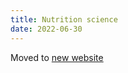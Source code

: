 ```yaml
---
title: Nutrition science
date: 2022-06-30
---
```


Moved to [new website](https://edstrom.dev/posts/nutrition)
